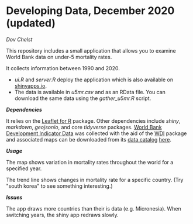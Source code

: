 # Developing Data, December 2020 (updated)
_Dov Chelst_

This repository includes a small application that allows you to examine 
World Bank data on under-5 mortality rates.

It collects information between 1990 and 2020.

* _ui.R_ and _server.R_ deploy the application which is also available on [shinyapps.io](https://dnchelst.shinyapps.io/u5mr-app).
* The data is available in _u5mr.csv_ and as an RData file. 
You can download the same data using the _gather\_u5mr.R_ script.

***Dependencies***

It relies on the [Leaflet for R](https://https://rstudio.github.io/leaflet/)
package. Other dependencies include _shiny_, _markdown_, _geojsonio_, and 
core _tidyverse_ packages. 
[World Bank Development Indicator Data](http://wdi.worldbank.org/table/2.18) 
was collected with the aid of the 
[WDI](https://cran.r-project.org/web/packages/WDI/WDI.pdf) package and 
associated maps can be downloaded from its 
[data catalog](https://datacatalog.worldbank.org/) 
[here](https://development-data-hub-s3-public.s3.amazonaws.com/ddhfiles/779551/wb_boundaries_geojson_lowres.zip).

***Usage***

The map shows variation in mortality rates throughout the world for a specified year.

The trend line shows changes in mortality rate for a specific country. 
(Try "south korea" to see something interesting.)

***Issues***

The app draws more countries than their is data (e.g. Micronesia).
When switching years, the shiny app redraws slowly.